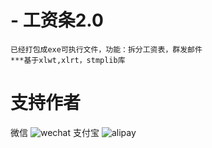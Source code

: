 # - 工资条2.0
    已经打包成exe可执行文件，功能：拆分工资表，群发邮件
    ***基于xlwt,xlrt，stmplib库





# 支持作者


  微信
  ![wechat](https://github.com/maguag/SendSalary/blob/master/img/wechat3.jpg)
  支付宝
  ![alipay](https://github.com/maguag/SendSalary/blob/master/img/alipay3.jpg)
